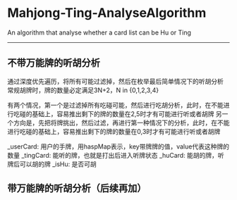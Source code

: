 # Mahjong-Ting-AnalyseAlgorithm
An algorithm that analyse whether a card list can be Hu or Ting

***
## 不带万能牌的听胡分析
通过深度优先遍历，将所有可能过滤掉，然后在枚举最后简单情况下的听胡分析
常规胡牌时，牌的数量必定满足3N+2，N in {0,1,2,3,4}

有两个情况，第一个是过滤掉所有吃碰可能，然后进行吃胡分析，此时，在不能进行吃碰的基础上，容易推出剩下的牌的数量在2,5时才有可能进行听或者胡牌
另一个方向是，先把将牌挑出，然后过滤，再进行第一种情况下的分析，此时，在不能进行吃碰的基础上，容易推出剩下的牌的数量在0,3时才有可能进行听或者胡牌

_userCard: 用户的手牌，用haspMap表示，key带牌牌的值，value代表这种牌的数量
_tingCard: 能听的牌，也就是打出后进入听牌状态
_huCard: 能胡的牌，听牌后可以胡的牌
_isHu: 是否可胡



## 带万能牌的听胡分析（后续再加）
